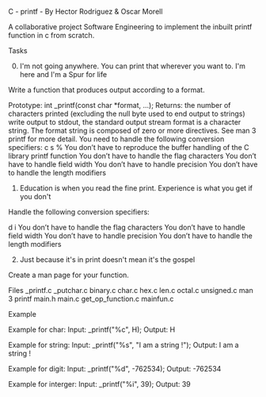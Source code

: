 C - printf - By Hector Rodriguez & Oscar Morell

A collaborative project Software Engineering to implement the inbuilt printf function in c from scratch.

Tasks

0. I'm not going anywhere. You can print that wherever you want to. I'm here and I'm a Spur for life

Write a function that produces output according to a format.

Prototype: int _printf(const char *format, ...);
Returns: the number of characters printed (excluding the null byte used to end output to strings)
write output to stdout, the standard output stream
format is a character string. The format string is composed of zero or more directives. See man 3 printf for more detail. You need to handle the following conversion specifiers:
c
s
%
You don’t have to reproduce the buffer handling of the C library printf function
You don’t have to handle the flag characters
You don’t have to handle field width
You don’t have to handle precision
You don’t have to handle the length modifiers

1. Education is when you read the fine print. Experience is what you get if you don't

Handle the following conversion specifiers:

d
i
You don’t have to handle the flag characters
You don’t have to handle field width
You don’t have to handle precision
You don’t have to handle the length modifiers

2. Just because it's in print doesn't mean it's the gospel

Create a man page for your function.


Files
_printf.c
_putchar.c
binary.c
char.c
hex.c
len.c
octal.c
unsigned.c
man 3 printf
main.h
main.c
get_op_function.c
mainfun.c


Example

Example for char:
Input: _printf("%c", H);
Output: H

Example for string:
Input: _printf("%s", "I am a string !");
Output: I am a string !

Example for digit:
Input: _printf("%d", -762534);
Output: -762534

Example for interger:
Input: _printf("%i", 39);
Output: 39
